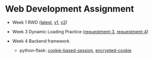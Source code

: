 # Web Development Assignment

- Week 1 RWD ([latest](http://vkmouse.ddns.net:8080/week-1/), [v1](http://vkmouse.ddns.net:8080/week-1/v1/), [v2](http://vkmouse.ddns.net:8080/week-1/v2/))
 
- Week 3 Dynamic Loading Practice ([requestment-3](http://vkmouse.ddns.net:8080/week-3/requestment-3/), [requestment-4](http://vkmouse.ddns.net:8080/week-3/requestment-4/))

- Week 4 Backend framework
  - python-flask: [cookie-based-session](http://vkmouse.ddns.net:8080/week-4/py/cookie-based-session/), [encrypted-cookie](http://vkmouse.ddns.net:8080/week-4/py/encrypted-cookie/)
